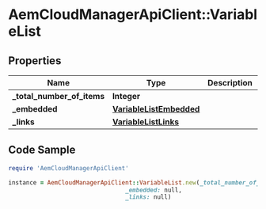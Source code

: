 # AemCloudManagerApiClient::VariableList

## Properties

Name | Type | Description | Notes
------------ | ------------- | ------------- | -------------
**_total_number_of_items** | **Integer** |  | [optional] 
**_embedded** | [**VariableListEmbedded**](VariableListEmbedded.md) |  | [optional] 
**_links** | [**VariableListLinks**](VariableListLinks.md) |  | [optional] 

## Code Sample

```ruby
require 'AemCloudManagerApiClient'

instance = AemCloudManagerApiClient::VariableList.new(_total_number_of_items: 1,
                                 _embedded: null,
                                 _links: null)
```


